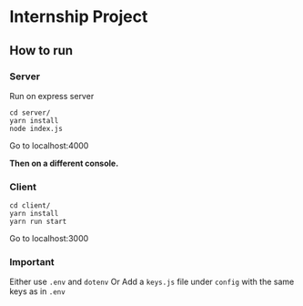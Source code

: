 # Internship Project

## How to run

### Server

Run on express server

```
cd server/
yarn install
node index.js
```

Go to localhost:4000

**Then on a different console.**

### Client

```
cd client/
yarn install
yarn run start
```

Go to localhost:3000


### Important

Either use `.env` and `dotenv`
Or
Add a `keys.js` file under `config` with the same keys as in `.env`